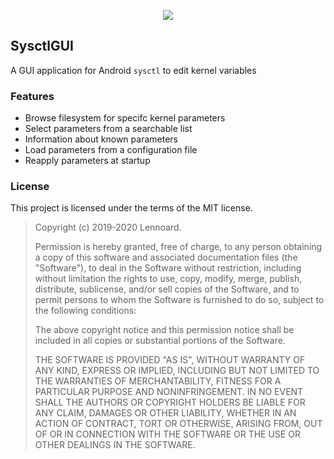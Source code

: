<p align="center">
  <img src="https://i.imgur.com/TPKCbg6.png"/>
</p>

## SysctlGUI
A GUI application for Android `sysctl` to edit kernel variables

### Features

- Browse filesystem for specifc kernel parameters
- Select parameters from a searchable list
- Information about known parameters
- Load parameters from a configuration file
- Reapply parameters at startup

### License
This project is licensed under the terms of the MIT license.

> Copyright (c) 2019-2020 Lennoard.
>
> Permission is hereby granted, free of charge, to any person obtaining a copy of this software and associated documentation files (the "Software"), to deal in the Software without restriction, including without limitation the rights to use, copy, modify, merge, publish, distribute, sublicense, and/or sell copies of the Software, and to permit persons to whom the Software is furnished to do so, subject to the following conditions:
>
> The above copyright notice and this permission notice shall be included in all copies or substantial portions of the Software.
>
> THE SOFTWARE IS PROVIDED "AS IS", WITHOUT WARRANTY OF ANY KIND, EXPRESS OR IMPLIED, INCLUDING BUT NOT LIMITED TO THE WARRANTIES OF MERCHANTABILITY, FITNESS FOR A PARTICULAR PURPOSE AND NONINFRINGEMENT. IN NO EVENT SHALL THE AUTHORS OR COPYRIGHT HOLDERS BE LIABLE FOR ANY CLAIM, DAMAGES OR OTHER LIABILITY, WHETHER IN AN ACTION OF CONTRACT, TORT OR OTHERWISE, ARISING FROM, OUT OF OR IN CONNECTION WITH THE SOFTWARE OR THE USE OR OTHER DEALINGS IN THE SOFTWARE.
